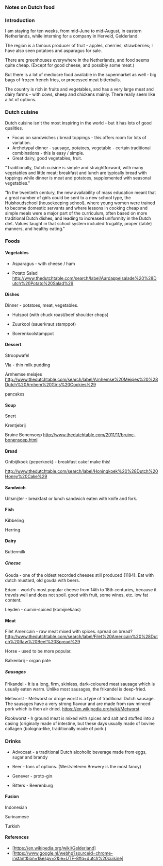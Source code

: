 ### Notes on Dutch food

### Introduction

I am staying for ten weeks, from mid-June to mid-August, in eastern Netherlands, while interning for a company in Herveld, Gelderland. 

The region is a famous producer of fruit - apples, cherries, strawberries; I have also seen potatoes and asparagus for sale.

There are greenhouses everywhere in the Netherlands, and food seems quite cheap. (Except for good cheese, and possibly some meat.)

But there is a lot of mediocre food available in the supermarket as well - big bags of frozen french fries, or processed meat bitterballs.

The country is rich in fruits and vegetables, and has a very large meat and dairy farms - with cows, sheep and chickens mainly. There really seem like a lot of options.

### Dutch cuisine

Dutch cuisine isn't the most inspiring in the world - but it has lots of good qualities.

* Focus on sandwiches / bread toppings - this offers room for lots of variation.
* Archetypal dinner - sausage, potatoes, vegetable - certain traditional combinations - this is easy / simple.
* Great dairy, good vegetables, fruit. 

"Traditionally, Dutch cuisine is simple and straightforward, with many vegetables and little meat; breakfast and lunch are typically bread with toppings while dinner is meat and potatoes, supplemented with seasonal vegetables."

"In the twentieth century, the new availability of mass education meant that a great number of girls could be sent to a new school type, the Huishoudschool (housekeeping school), where young women were trained to become domestic servants and where lessons in cooking cheap and simple meals were a major part of the curriculum, often based on more traditional Dutch dishes, and leading to increased uniformity in the Dutch diet. Values taught in that school system included frugality, proper (table) manners, and healthy eating."



### Foods



#### Vegetables

* Asparagus - with cheese / ham


* Potato Salad
http://www.thedutchtable.com/search/label/Aardappelsalade%20%28Dutch%20Potato%20Salad%29


#### Dishes

Dinner - potatoes, meat, vegetables.

* Hutspot (with chuck roast/beef shoulder chops)

* Zuurkool (sauerkraut stamppot)

* Boerenkoolstamppot

#### Dessert


Stroopwafel

Vla - thin milk pudding

Arnhemse meisjes
http://www.thedutchtable.com/search/label/Arnhemse%20Meisjes%20%28Dutch%20Arnhem%20Girls%20Cookies%29



pancakes

#### Soup

Snert

Krentjebrij

Bruine Bonensoep
http://www.thedutchtable.com/2011/11/bruine-bonensoep.html


#### Bread

Ontbijtkoek (peperkoek) - breakfast cake! make this!

http://www.thedutchtable.com/search/label/Honingkoek%20%28Dutch%20Honey%20Cake%29

#### Sandwich

Uitsmijter - breakfast or lunch sandwich eaten with knife and fork.

#### Fish

Kibbeling

Herring

#### Dairy

Buttermilk

##### Cheese

Gouda - one of the oldest recorded cheeses still produced (1184). Eat with dutch mustard, old gouda with beers.

Edam - world's most popular cheese from 14th to 18th centuries, because it travels well and does not spoil. good with fruit, some wines, etc. low fat content.

Leyden - cumin-spiced (komijnekaas) 


#### Meat

Filet Americain - raw meat mixed with spices. spread on bread? 
http://www.thedutchtable.com/search/label/Filet%20Americain%20%28Dutch%20Raw%20Beef%20Spread%29

Horse - used to be more popular.

Balkenbrij - organ pate


##### Sausages

Frikandel - It is a long, firm, skinless, dark-coloured meat sausage which is usually eaten warm. Unlike most sausages, the frikandel is deep-fried. 

Metworst - Metworst or droge worst is a type of traditional Dutch sausage. The sausages have a very strong flavour and are made from raw minced pork which is then air dried.
https://en.wikipedia.org/wiki/Metworst

Rookworst - h ground meat is mixed with spices and salt and stuffed into a casing (originally made of intestine, but these days usually made of bovine collagen (bologna-like, traditionally made of pork.)


### Drinks

* Advocaat - a traditional Dutch alcoholic beverage made from eggs, sugar and brandy

* Beer - tons of options. (Westvleteren Brewery is the most fancy)

* Genever - proto-gin

* Bitters - Beerenburg

#### Fusion

Indonesian

Surinamese

Turkish


#### References

* [https://en.wikipedia.org/wiki/Gelderland]
* [https://www.google.nl/webhp?sourceid=chrome-instant&ion=1&espv=2&ie=UTF-8#q=dutch%20cuisine]
